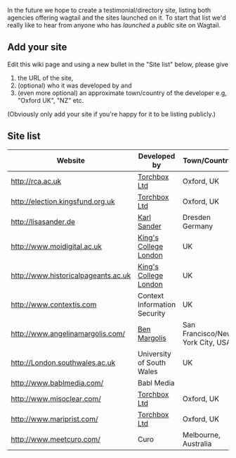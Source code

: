 In the future we hope to create a testimonial/directory site, listing both agencies offering wagtail and the sites launched on it. To start that list we'd really like to hear from anyone who has *launched* a *public* site on Wagtail.

## Add your site

Edit this wiki page and using a new bullet in the "Site list" below, please give

1. the URL of the site, 
2. (optional) who it was developed by and 
3. (even more optional) an approximate town/country of the developer e.g, "Oxford UK", "NZ" etc.

(Obviously only add your site if you're happy for it to be listing publicly.)

## Site list

Website                             | Developed by                        | Town/Country
------------------------------------|-------------------------------------|------------------
http://rca.ac.uk                    | [Torchbox Ltd](http://torchbox.com) | Oxford, UK
http://election.kingsfund.org.uk    | [Torchbox Ltd](http://torchbox.com) | Oxford, UK
http://lisasander.de                | [Karl Sander](http://kall.ws)       | Dresden Germany
http://www.moidigital.ac.uk         | [King's College London](http://www.kcl.ac.uk/) | UK
http://www.historicalpageants.ac.uk | [King's College London](http://www.kcl.ac.uk/) | UK
http://www.contextis.com            | Context Information Security        | UK
http://www.angelinamargolis.com/    | [Ben Margolis](http://www.sixpearls.com/) | San Francisco/New York City, USA
http://London.southwales.ac.uk      | University of South Wales           | UK
http://www.bablmedia.com/           | Babl Media                          |
http://www.misoclear.com/           | [Torchbox Ltd](http://torchbox.com) | Oxford, UK
http://www.mariprist.com/           | [Torchbox Ltd](http://torchbox.com) | Oxford, UK
http://www.meetcuro.com/            | Curo                                | Melbourne, Australia